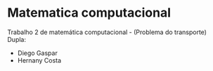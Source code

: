 # Matematica computacional
Trabalho 2 de matemática computacional - (Problema do transporte) </br>
Dupla: 
- Diego Gaspar 
- Hernany Costa

